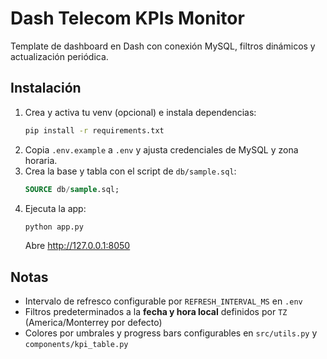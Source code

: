 # Dash Telecom KPIs Monitor

Template de dashboard en Dash con conexión MySQL, filtros dinámicos y actualización periódica.

## Instalación
1. Crea y activa tu venv (opcional) e instala dependencias:
   ```bash
   pip install -r requirements.txt
   ```
2. Copia `.env.example` a `.env` y ajusta credenciales de MySQL y zona horaria.
3. Crea la base y tabla con el script de `db/sample.sql`:
   ```sql
   SOURCE db/sample.sql;
   ```
4. Ejecuta la app:
   ```bash
   python app.py
   ```
   Abre http://127.0.0.1:8050

## Notas
- Intervalo de refresco configurable por `REFRESH_INTERVAL_MS` en `.env`
- Filtros predeterminados a la **fecha y hora local** definidos por `TZ` (America/Monterrey por defecto)
- Colores por umbrales y progress bars configurables en `src/utils.py` y `components/kpi_table.py`
